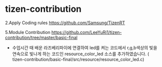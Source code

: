 # tizen-contribution


2.Apply Coding rules
https://github.com/Samsung/TizenRT

5.Module Contribution
https://github.com/LeeYuRi1/tizen-contribution/tree/master/basic-final
- 수업시간 때 배운 라즈베리파이에 연결하여 led를 켜는 코드에서
  r,g,b색상의 빛을 연속으로 빛나게 하는 코드인 resource_color_led 소스를 추가하였습니다. 
  ( tizen-contribution/basic-final/src/resource/resource_color_led.c)
